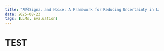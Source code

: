 ```yaml
---
title: "제목Signal and Noise: A Framework for Reducing Uncertainty in Language Model Evaluation"
date: 2025-08-23
tags: [LLMs, Evaluation]
---
```



# TEST